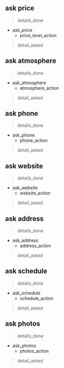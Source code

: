 ## ask price
> details_done
* ask_price
    - price_level_action
> detail_asked

## ask atmosphere
> details_done
* ask_atmosphere
    - atmosphere_action
> detail_asked

## ask phone
> details_done
* ask_phone
    - phone_action
> detail_asked

## ask website
> details_done
* ask_website
    - website_action
> detail_asked

## ask address
> details_done
* ask_address
    - address_action
> detail_asked

## ask schedule
> details_done
* ask_schedule
    - schedule_action
> detail_asked

## ask photos
> details_done
* ask_photos
    - photos_action
> detail_asked
